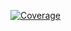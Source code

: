 [![Coverage](https://img.shields.io/endpoint?url=https://raw.githubusercontent.com/jonmumm/kitchencraft2/gh-pages/coverage-badge.json)](https://app.codecov.io/gh/jonmumm/kitchencraft2) 